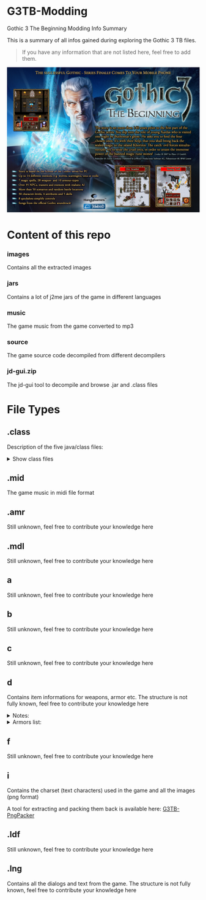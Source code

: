 # G3TB-Modding
Gothic 3 The Beginning Modding Info Summary

This is a summary of all infos gained during exploring the Gothic 3 TB files.

>If you have any information that are not listed here, feel free to add them.

![](files/cover.png)

# Content of this repo

### **images**
Contains all the extracted images

### **jars**
Contains a lot of j2me jars of the game in different languages

### **music**
The game music from the game converted to mp3

### **source**
The game source code decompiled from different decompilers

### **jd-gui.zip**
The jd-gui tool to decompile and browse .jar and .class files

# File Types

## **.class**
Description of the five java/class files:

<details>
  <summary>Show class files</summary>

- A.class
  - Still unknown, feel free to contribute your knowledge here
- B.class
  - Still unknown, feel free to contribute your knowledge here
- C.class
  - Still unknown, feel free to contribute your knowledge here
- D.class
  - Still unknown, feel free to contribute your knowledge here
- HG.class
  - Still unknown, feel free to contribute your knowledge here
</details>

## **.mid**
The game music in midi file format

## **.amr**
Still unknown, feel free to contribute your knowledge here

## **.mdl**
Still unknown, feel free to contribute your knowledge here

## **a**
Still unknown, feel free to contribute your knowledge here

## **b**
Still unknown, feel free to contribute your knowledge here

## **c**
Still unknown, feel free to contribute your knowledge here

## **d**
Contains item informations for weapons, armor etc.
The structure is not fully known, feel free to contribute your knowledge here

<details>
  <summary>Notes:</summary>

  ```
  That's should be all the armors.
  They are lined up and I think I've deciphered everything now.
  I'm not sure about the name with the "?" symbol.
  Both robes have a "1E" in the center.
  Do robes have a special property added there?
  Perhaps 64 is the type armor and only the last 2 digits represent the icon.
  ```

</details>

<details>
  <summary>Armors list:</summary>

**Armor**
```
Offsets for armors are from 1369(incl.) to 1443(excl.)

Light diggers trousers (Offset: 1369)
0000
16		ID
00
00		Strength needed 5
05		Prot Weapons 5
00		Prot Arrows 0
00
00 0A	Value 10
00 00 
64 0D 	Icon
00 00 16 00 00 05 00 00 00 0A 00 00 64 0D

Diggers trousers (Offset: 1377)
00 00
11		ID
00		
05 		Strength needed 5
0A 		Prot Weapons 10
00 		Prot Arrows 0
00
00 1E 	Value 30
00
00
64 0D 	Icon
00 00 11 00 05 0A 00 00 00 1E 00 00 64 0D

Robe (Offset: 1385)
00 00
1B		ID
00		
05		Strength needed 5
0A		Prot Weapons 10
05		Prot Arrows 5
1e		Robe indicator?
00 64	Value 100
00
00
64 0E	Icon
00 00 1B 00 05 0A 05 1E 00 64 00 00 64 0E

Light leather armour (Offset 1393)
00 00
17		ID
00		
0A 		Strength needed 10
0F 		Prot Weapons 15
05 		Prot Arrows 5
00
00 50 	Value 80
00
00
64 27 	Icon
00 00 17 00 0A 0F 05 00 00 50

Leather armour (Offset: 139D)
00 00
14		ID
00		
14 		Strength needed 20
14 		Prot Weapons 20
0A 		Prot Arrows 10
00
00 96 	Value 150
00
00
64 27 	Icon
00 00 64 27 00 00 14 00 14 14 0A 00 00 96 00 00 64 27

Light chain mail (Offset: 13AF)
00 00 
15 		ID
00
1E		Strength needed 30
1E 		Prot Weapons 30
14		Prot Arrows 20
00
01 5E 	Value 350
00 00
64 0F 	Icon
00 00 15 00 1E 1E 14 00 01 5E 00 00 64 0F

Chain mail (Offset: 13BD)
00 00 
0F		ID
00
28 		Strength needed 40
32 		Prot Weapons 50
28 		Prot Arrows 40
00
02 94 	Value 660
00
00
640F 	Icon
00 00 0F 00 28 32 28 00 02 94 00 00 64 0F

Light plate mail (Offset: 13CB)
00 00 
18 		ID
00
37 		Strength needed 55
3C 		Prot Weapons 60
3C 		Prot Arrows 60
00
041A 	Value 1050
00
00
6410 	Icon
00 00 18 00 37 3C 3C 00 04 1A 00 00 64 10

Plate mail (Offset: 13D9)
00 00 
1A 		ID
00
41 		Strength needed 65
46 		Prot Weapons 70
50 		Prot Arrows 80
00
06 F4 	Value 1780
00
00
6410 	Icon
00 00 1A 00 41 46 50 00 06 F4 00 00 64 10

Ore Armor? (Offset: 13E7)
00 00 
19 		ID
00
4B		75
50 		80
5A		90
28		40
09 C4 	Value 2500
00
00
64 10	Icon (Plate mail)
00 00 19 00 4B 50 5A 28 09 C4 00 00 64 10


Jesbar's mail shirt (Offset: 13F5)
00 00 
13 		ID
00
14 		Strength needed 20
28 		Prot Weapons 40
1E 		Prot Arrows 30
00
05DC 	Value 1500
02		2 Bonuses
02		Bonus Health
0A 		+10
05 		Bonus Dex
05 		+5
00
640F 	Icon
00 00 13 00 14 28 1E 00 05 DC 02 02 0A 05 05 00 64 0F

Dusaro's Robe? (Offset: 1407)
00 00 
12 		ID
00
0F		Strength needed 15
14		Prot Weapons 20
0A		Prot Arrows 10
1E		Robe indicator?
11 94 	Value 4500
03		3 Bonuses
0A		Bonus Prot Weapons
1E		+30
0B		Bonus Prot Arrows
28		+40
03		Bonus Mana
28 		+40
00 		
64 0E 	Icon (same as Robe)
00 00 12 00 0F 14 0A 1E 11 94 03 0A 1E 0B 28 03 28 00 64 0E

Corgar's Armor (Offset: 141B)
00 00 
10 		ID
00
4B 		Strength needed 75
46		Prot Weapons 70
50		Prot Arrows 80
00
0E C4	3780
03		3 Bonuses
02		Bonus Health
32		+50
04 		Bonus Strength
0A		+10
05 		Bonus Dex
05 		+5
00
64 10	Icon (same as Plate mail)
00 00 10 00 4B 46 50 00 0E C4 03 02 32 04 0A 05 05 00 64 10
 
Admiral's Leather armour (Offset: 142F)
00 00 
0E 		ID
00
14		Strength needed 20
14		Prot Weapons 20
0A		Prot Arrows 10
00
0D A2	Value 3490
03 		3 Bonuses
0A		Bonus Prot Weapons
28		+40
0B 		Bonus Prot Arrows
32		+50
02		Bonus Health
32		+50
00
64 27	Icon (same as Leather armour)
00 00 0E 00 14 14 0A 00 0D A2 03 0A 28 0B 32 02 32 00 64 27
```

**Weapons**
```
Knife (Offset and order of bytes unknown)
?? type one-handed weapon
05 Strength needed 5
0F Max Dmg 15
0C Min Dmg 12
38 Hit Chance 56
64 Speed 100
0A Range 10
08 Critical hit 8
???? Icon
```

**Copy me to add new item types if you found some**
```
Still unknown, feel free to contribute your knowledge here
```
</details>

## **f**
Still unknown, feel free to contribute your knowledge here

## **i**
Contains the charset (text characters) used in the game and all the images (png format)

A tool for extracting and packing them back is available here: [G3TB-PngPacker](https://github.com/RednibCoding/G3TB-PngPacker)

## **.ldf**
Still unknown, feel free to contribute your knowledge here

## **.lng**
Contains all the dialogs and text from the game. The structure is not fully known, feel free to contribute your knowledge here
